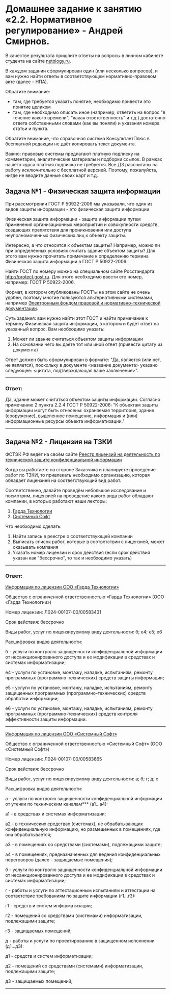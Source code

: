 # Домашнее задание к занятию «2.2. Нормативное регулирование» - Андрей Смирнов.

В качестве результата пришлите ответы на вопросы в личном кабинете студента на сайте [netology.ru](https://netology.ru).

В каждом задании сформулирован один (или несколько вопросов), и вам нужно найти ответы в соответствующем нормативно-правовом акте (далее – НПА).

Обратите внимание:
* там, где требуется указать понятие, необходимо привести это понятие целиком 
* там, где необходимо описать иное (например, ответить на вопрос "в течение какого времени", "какая ответственность" и т.д.) достаточно ответа собственными словами (как вы поняли) и указания номера статьи и пункта.

Обратите внимание, что справочная система КонсультантПлюс в бесплатной редакции не даёт копировать текст документа.

Важно: правовые системы предлагают платную подписку на комментарии, аналитические материалы и подборки ссылок. В рамках нашего курса платная подписка не требуется. Все ДЗ рассчитаны на работу исключительно с бесплатной версией. Поэтому, пожалуйста, нигде не вводите данные своих карт и т.д.

## Задача №1 - Физическая защита информации

При рассмотрении ГОСТ Р 50922-2006 мы указывали, что один из видов защиты информации - это физическая защита информации.

Физическая защита информации - защита информации путем применения организационных мероприятий и совокупности средств, создающих препятствия для проникновения или доступа неуполномоченных физических лиц к объекту защиты.

Интересно, а что относится к объектам защиты? Например, можно ли при определённых условиях считать здание объектом защиты? Для этого вам нужно прочитать примечание к определению термина Физическая защита информации в ГОСТ Р 50922-2006.

Найти ГОСТ по номеру можно на специальном сайте Росстандарта: http://protect.gost.ru. Для этого необходимо ввести его номер, например: ГОСТ Р 50922-2006.

Формат, в котором опубликованы ГОСТ'ы на этом сайте не очень удобен, поэтому многие пользуются альтернативными системами, например [Электронным фондом правовой и нормативно-технической документации](http://docs.cntd.ru).

Суть задания: вам нужно найти этот ГОСТ и найти примечание к термину Физическая защита информации, в котором и будет ответ на указанный вопрос. Вам необходимо указать:
1. Может ли здание считаться объектом защиты информации
1. На основании чего вы даёте тот или иной ответ (привести цитату из документа)

Ответ должен быть сформулирован в формате: "Да, является (или нет, не является), поскольку в документе <название документа> указано следующее: <цитата, подтверждающая ваше заключение>".


-----


### Ответ:

Да, здание может считаться объектом защиты информации. Согласно примечанию 2 пункта 2.2.4 ГОСТ Р 50922-2006: "К объектам защиты информации могут быть отнесены: охраняемая территория, здание (сооружение), выделенное помещение, информация и (или) информационные ресурсы объекта информатизации."

-----

## Задача №2 - Лицензия на ТЗКИ

ФСТЭК РФ ведёт на своём сайте [Реестр лицензий на деятельность по технической защите конфиденциальной информации](https://reestr.fstec.ru/)

Когда вы работаете на стороне Заказчика и планируете проведение работ по ТЗКИ, то привлекать необходимо организацию, которая обладает лицензией на соответствующий вид работ.

Соответственно, давайте проведём небольшое исследование и посмотрим, лицензией на проведение какого вида работ обладают компании, в которых работают наши лекторы:

1. [Гарда Технологии](https://gardatech.ru)
1. [Системный Софт](https://www.syssoft.ru)

Что необходимо сделать:
1. Найти запись в реестре о соответствующей компании
1. Выписать список работ, которые в соответствии с лицензией, может оказывать компания
1. Указать номер лицензии и срок действия (если срок действия указан как "бессрочно", то так и необходимо указать)


-----


### Ответ:

[Информация по лицензии ООО «Гарда Технологии»](https://reestr.fstec.ru/regview1?guid=c00a4bb8-0a43-4234-941d-1de51045f341)

Общество с ограниченной ответственностью «Гарда Технологии» (ООО «Гарда Технологии»)

Номер лицензии: Л024-00107-00/00583431

Срок действия: бессрочно

Виды работ, услуг по лицензируемому виду деятельности: б; е4; е5; е6

Расшифровка видов деятельности:

б - услуги по контролю защищенности конфиденциальной информации от несанкционированного доступа и ее модификации в средствах и системах информатизации;

е4 - услуги по установке, монтажу, наладке, испытаниям, ремонту программных (программно-технических) средств защиты информации;

е5 - услуги по установке, монтажу, наладке, испытаниям, ремонту защищенных программных (программно-технических) средств обработки информации;

e6 - услуги по установке, монтажу, наладке, испытаниям, ремонту программных (программно-технических) средств контроля эффективности защиты информации.

----

[Информация по лицензии ООО «Системный Софт»](https://reestr.fstec.ru/regview1?guid=2620e7d7-8b0a-4bf9-b98f-0c79f26f640b)

Общество с ограниченной ответственностью «Системный Софт» (ООО «Системный Софт»)

Номер лицензии: Л024-00107-00/00583665

Срок действия: бессрочно

Виды работ, услуг по лицензируемому виду деятельности: а; б; г; д; е

Расшифровка видов деятельности:

а - услуги по контролю защищенности конфиденциальной информации от утечки по техническим каналам*** (а1...а4):

 а1 - в средствах и системах информатизации;
 
 а2 - в технических средствах (системах), не обрабатывающих конфиденциальную информацию, но размещенных в помещениях, где она обрабатывается;
 
 а3 - в помещениях со средствами (системами), подлежащими защите;
 
 а4 - в помещениях, предназначенных для ведения конфиденциальных переговоров (далее - защищаемые помещения);


б - услуги по контролю защищенности конфиденциальной информации от несанкционированного доступа и ее модификации в средствах и системах информатизации;

г - работы и услуги по аттестационным испытаниям и аттестации на соответствие требованиям по защите информации (г1...г3):

 г1 - средств и систем информатизации;
 
 г2 - помещений со средствами (системами) информатизации, подлежащими защите;
 
 г3 - защищаемых помещений;


д - работы и услуги по проектированию в защищенном исполнении (д1...д3):

 д1 - средств и систем информатизации;
 
 д2 - помещений со средствами (системами) информатизации, подлежащими защите;
 
 д3 - защищаемых помещений;

-----
